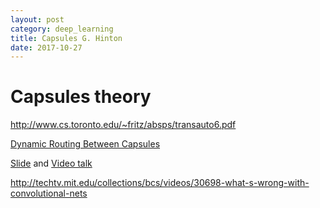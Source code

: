 ```yaml
---
layout: post
category: deep_learning
title: Capsules G. Hinton
date: 2017-10-27
---
```


# Capsules theory

http://www.cs.toronto.edu/~fritz/absps/transauto6.pdf

[Dynamic Routing Between Capsules](https://arxiv.org/abs/1710.09829)

[Slide](http://cseweb.ucsd.edu/~gary/cs200/s12/Hinton.pdf) and [Video talk](https://www.youtube.com/watch?v=TFIMqt0yT2I)

http://techtv.mit.edu/collections/bcs/videos/30698-what-s-wrong-with-convolutional-nets

